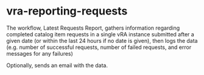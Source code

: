 # vra-reporting-requests
The workflow, Latest Requests Report, gathers information regarding completed catalog item requests in a single vRA instance submitted after a given date (or within the last 24 hours if no date is given), then logs the data (e.g. number of successful requests, number of failed requests, and error messages for any failures)

Optionally, sends an email with the data.
